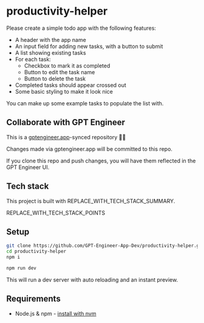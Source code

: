 # productivity-helper

Please create a simple todo app with the following features:

- A header with the app name
- An input field for adding new tasks, with a button to submit
- A list showing existing tasks
- For each task:
  - Checkbox to mark it as completed 
  - Button to edit the task name
  - Button to delete the task
- Completed tasks should appear crossed out
- Some basic styling to make it look nice

You can make up some example tasks to populate the list with.

## Collaborate with GPT Engineer

This is a [gptengineer.app](https://gptengineer.app)-synced repository 🌟🤖

Changes made via gptengineer.app will be committed to this repo.

If you clone this repo and push changes, you will have them reflected in the GPT Engineer UI.

## Tech stack

This project is built with REPLACE_WITH_TECH_STACK_SUMMARY.

REPLACE_WITH_TECH_STACK_POINTS

## Setup

```sh
git clone https://github.com/GPT-Engineer-App-Dev/productivity-helper.git
cd productivity-helper
npm i
```

```sh
npm run dev
```

This will run a dev server with auto reloading and an instant preview.

## Requirements

- Node.js & npm - [install with nvm](https://github.com/nvm-sh/nvm#installing-and-updating)
